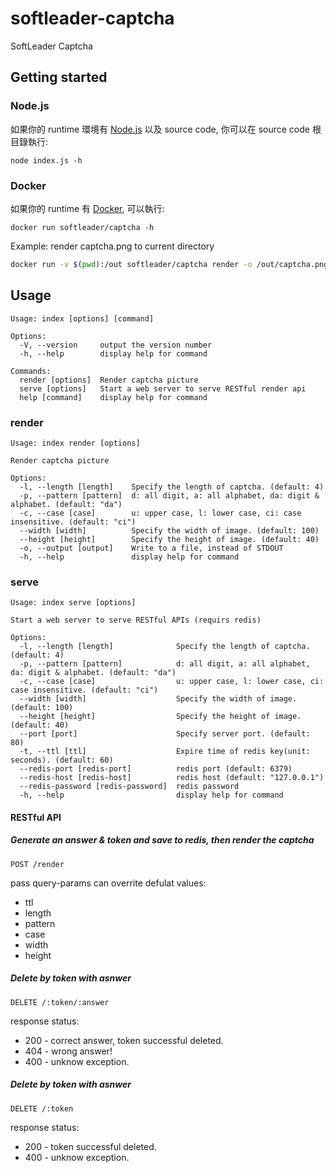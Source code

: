 # softleader-captcha
SoftLeader Captcha

## Getting started

### Node.js

如果你的 runtime 環境有 [Node.js](https://nodejs.org/en/) 以及 source code, 你可以在 source code 根目錄執行:

```shell
node index.js -h
```

### Docker

如果你的 runtime 有 [Docker](https://www.docker.com/), 可以執行:

```shell
docker run softleader/captcha -h
```

Example: render captcha.png to current directory

```sh
docker run -v $(pwd):/out softleader/captcha render -o /out/captcha.png
```

## Usage

```shell
Usage: index [options] [command]

Options:
  -V, --version     output the version number
  -h, --help        display help for command

Commands:
  render [options]  Render captcha picture
  serve [options]   Start a web server to serve RESTful render api
  help [command]    display help for command
```

### render

```shell
Usage: index render [options]

Render captcha picture

Options:
  -l, --length [length]    Specify the length of captcha. (default: 4)
  -p, --pattern [pattern]  d: all digit, a: all alphabet, da: digit & alphabet. (default: "da")
  -c, --case [case]        u: upper case, l: lower case, ci: case insensitive. (default: "ci")
  --width [width]          Specify the width of image. (default: 100)
  --height [height]        Specify the height of image. (default: 40)
  -o, --output [output]    Write to a file, instead of STDOUT
  -h, --help               display help for command
```

### serve

```shell
Usage: index serve [options]

Start a web server to serve RESTful APIs (requirs redis)

Options:
  -l, --length [length]              Specify the length of captcha. (default: 4)
  -p, --pattern [pattern]            d: all digit, a: all alphabet, da: digit & alphabet. (default: "da")
  -c, --case [case]                  u: upper case, l: lower case, ci: case insensitive. (default: "ci")
  --width [width]                    Specify the width of image. (default: 100)
  --height [height]                  Specify the height of image. (default: 40)
  --port [port]                      Specify server port. (default: 80)
  -t, --ttl [ttl]                    Expire time of redis key(unit: seconds). (default: 60)
  --redis-port [redis-port]          redis port (default: 6379)
  --redis-host [redis-host]          redis host (default: "127.0.0.1")
  --redis-password [redis-password]  redis password
  -h, --help                         display help for command
```

#### RESTful API

##### Generate an answer & token and save to redis, then render the captcha

```
POST /render 
```

pass query-params can overrite defulat values:

- ttl
- length
- pattern
- case
- width
- height

##### Delete by token with asnwer

```
DELETE /:token/:answer
```

response status:

- 200 - correct answer, token successful deleted.
- 404 - wrong answer!
- 400 - unknow exception.

##### Delete by token with asnwer

```
DELETE /:token
```

response status:

- 200 - token successful deleted.
- 400 - unknow exception.